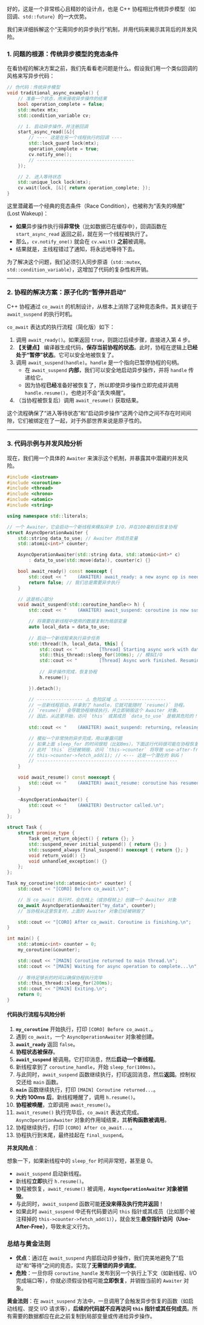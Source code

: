 好的，这是一个非常核心且精妙的设计点，也是 C++ 协程相比传统异步模型（如回调、`std::future`）的一大优势。

我们来详细拆解这个“无需同步的异步执行”机制，并用代码来揭示其背后的并发风险。

### 1\. 问题的根源：传统异步模型的竞态条件

在看协程的解决方案之前，我们先看看老问题是什么。假设我们用一个类似回调的风格来写异步代码：

```cpp
// 伪代码：传统异步模型
void traditional_async_example() {
    // 准备一个状态，用来接收异步操作的结果
    bool operation_complete = false;
    std::mutex mtx;
    std::condition_variable cv;

    // 1. 启动异步操作，并注册回调
    start_async_read([&]{
        // ---- 这是在另一个线程执行的回调 ----
        std::lock_guard lock(mtx);
        operation_complete = true;
        cv.notify_one();
        // ------------------------------------
    });

    // 2. 进入等待状态
    std::unique_lock lock(mtx);
    cv.wait(lock, [&]{ return operation_complete; });
}
```

这里潜藏着一个经典的竞态条件（Race Condition），也被称为“丢失的唤醒” (Lost Wakeup)：

  * **如果**异步操作执行得**非常快**（比如数据已在缓存中），回调函数在 `start_async_read` 返回之前，就在另一个线程被执行了。
  * 那么，`cv.notify_one()` 就会在 `cv.wait()` **之前**被调用。
  * 结果就是，主线程错过了通知，将永远地等待下去。

为了解决这个问题，我们必须引入同步原语（`std::mutex`, `std::condition_variable`），这增加了代码的复杂性和开销。

-----

### 2\. 协程的解决方案：原子化的“暂停并启动”

C++ 协程通过 `co_await` 的机制设计，从根本上消除了这种竞态条件。其关键在于 `await_suspend` 的执行时机。

`co_await` 表达式的执行流程（简化版）如下：

1.  调用 `await_ready()`。如果返回 `true`，则跳过后续步骤，直接进入第 4 步。
2.  **【关键点】** 编译器生成代码，**保存当前协程的状态**。此时，协程在逻辑上**已经处于“暂停”状态**。它可以安全地被恢复了。
3.  调用 `await_suspend(handle)`。`handle` 是一个指向已暂停协程的句柄。
      * 在 `await_suspend` **内部**，我们可以安全地启动异步操作，并将 `handle` 传递给它。
      * 因为协程**已经**准备好被恢复了，所以即使异步操作立即完成并调用 `handle.resume()`，也绝对不会“丢失唤醒”。
4.  （当协程被恢复后）调用 `await_resume()` 获取结果。

这个流程确保了“进入等待状态”和“启动异步操作”这两个动作之间不存在时间间隙，它们被绑定在了一起，对于外部世界来说是原子性的。

-----

### 3\. 代码示例与并发风险分析

现在，我们用一个具体的 `Awaiter` 来演示这个机制，并暴露其中潜藏的并发风险。

```cpp
#include <iostream>
#include <coroutine>
#include <thread>
#include <chrono>
#include <atomic>
#include <string>

using namespace std::literals;

// 一个 Awaiter，它会启动一个新线程来模拟异步 I/O，并在100毫秒后恢复协程
struct AsyncOperationAwaiter {
    std::string data_to_use; // Awaiter 的成员变量
    std::atomic<int>* counter;

    AsyncOperationAwaiter(std::string data, std::atomic<int>* c) 
        : data_to_use(std::move(data)), counter(c) {}

    bool await_ready() const noexcept {
        std::cout << "    (AWAITER) await_ready: a new async op is needed.\n";
        return false; // 我们总是需要异步执行
    }

    // 这是核心部分
    void await_suspend(std::coroutine_handle<> h) {
        std::cout << "    (AWAITER) await_suspend: coroutine is now suspended.\n";

        // 将需要在新线程中使用的数据复制为局部变量
        auto local_data = data_to_use;
        
        // 启动一个新线程来执行异步任务
        std::thread([h, local_data, this] {
            std::cout << "        [Thread] Starting async work with data: " << local_data << "\n";
            std::this_thread::sleep_for(100ms); // 模拟I/O
            std::cout << "        [Thread] Async work finished. Resuming coroutine.\n";
            
            // 异步操作完成，恢复协程
            h.resume();

        }).detach();

        // ----------------- ⚠️ 危险区域 ⚠️ -----------------
        // 一旦新线程启动，并拿到了 handle，它就可能随时 `resume()` 协程。
        // `resume()` 会导致协程继续执行，并立即销毁这个 Awaiter 对象。
        // 因此，从这里开始，访问 `this` 或其成员 `data_to_use` 是极其危险的！
        
        std::cout << "    (AWAITER) await_suspend: returning, releasing control.\n";

        // 模拟一个非常快的异步完成，用以暴露问题
        // 如果上面 sleep_for 的时间很短（比如0ms），下面这行代码很可能在协程恢复后才执行
        // 此时 `this` 已经被销毁，访问 `this->counter` 将导致 use-after-free
        // this->counter->fetch_add(1); // <--- 这是一个潜在的 BUG！
        // ----------------------------------------------------
    }

    void await_resume() const noexcept {
        std::cout << "    (AWAITER) await_resume: coroutine has resumed.\n";
    }

    ~AsyncOperationAwaiter() {
        std::cout << "    (AWAITER) Destructor called.\n";
    }
};

struct Task {
    struct promise_type {
        Task get_return_object() { return {}; }
        std::suspend_never initial_suspend() { return {}; }
        std::suspend_always final_suspend() noexcept { return {}; }
        void return_void() {}
        void unhandled_exception() {}
    };
};

Task my_coroutine(std::atomic<int>* counter) {
    std::cout << "[CORO] Before co_await.\n";

    // 当 co_await 执行时，会在栈上（或协程帧上）创建一个 Awaiter 对象
    co_await AsyncOperationAwaiter("my_data", counter);
    // 当协程从这里恢复时，上面的 Awaiter 对象已经被销毁了

    std::cout << "[CORO] After co_await. Coroutine is finishing.\n";
}

int main() {
    std::atomic<int> counter = 0;
    my_coroutine(&counter);

    std::cout << "[MAIN] Coroutine returned to main thread.\n";
    std::cout << "[MAIN] Waiting for async operation to complete...\n";
    
    // 等待足够长的时间以确保协程执行完毕
    std::this_thread::sleep_for(200ms);
    std::cout << "[MAIN] Exiting.\n";
    return 0;
}
```

#### 代码执行流程与风险分析

1.  **`my_coroutine`** 开始执行，打印 `[CORO] Before co_await.`。
2.  遇到 `co_await`，一个 `AsyncOperationAwaiter` 对象被创建。
3.  **`await_ready`** 返回 `false`。
4.  **协程状态被保存**。
5.  **`await_suspend`** 被调用。它打印消息，然后**启动一个新线程**。
6.  新线程拿到了 `coroutine_handle`，开始 `sleep_for(100ms)`。
7.  与此同时，`await_suspend` 函数继续执行，打印返回消息，然后**返回**。控制权交还给 `main` 函数。
8.  **`main`** 函数继续执行，打印 `[MAIN] Coroutine returned...`。
9.  **大约 100ms 后**，新线程睡醒了，调用 `h.resume()`。
10. **协程被唤醒**，立即调用 `await_resume()`。
11. `await_resume()` 执行完毕后，`co_await` 表达式完成。`AsyncOperationAwaiter` 对象的作用域结束，其**析构函数被调用**。
12. 协程继续执行，打印 `[CORO] After co_await...`。
13. 协程执行到末尾，最终挂起在 `final_suspend`。

**并发风险点**：

想象一下，如果新线程中的 `sleep_for` 时间非常短，甚至是 0。

  * `await_suspend` 启动新线程。
  * 新线程**立即**执行 `h.resume()`。
  * 协程被恢复，`await_resume()` 被调用，**`AsyncOperationAwaiter` 对象被销毁**。
  * 与此同时，`await_suspend` 函数可能**还没来得及执行完并返回**！
  * 如果此时 `await_suspend` 中还有代码要访问 `this` 指针或其成员（比如那个被注释掉的 `this->counter->fetch_add(1)`），就会发生**悬空指针访问（Use-After-Free）**，导致未定义行为。

### 总结与黄金法则

  * **优点**：通过在 `await_suspend` 内部启动异步操作，我们完美地避免了“启动”和“等待”之间的竞态，实现了**无需锁的异步调度**。
  * **危险**：一旦你将 `coroutine_handle` 发布到另一个执行上下文（如新线程、I/O 完成端口等），你就必须假设协程可能**立即恢复**，并销毁当前的 `Awaiter` 对象。

**黄金法则**：在 `await_suspend` 方法中，一旦调用了会触发异步恢复的函数（如启动线程、提交 I/O 请求等），**后续的代码就不应再访问 `this` 指针或其任何成员**。所有需要的数据都应在此之前复制到局部变量或传递给异步操作。